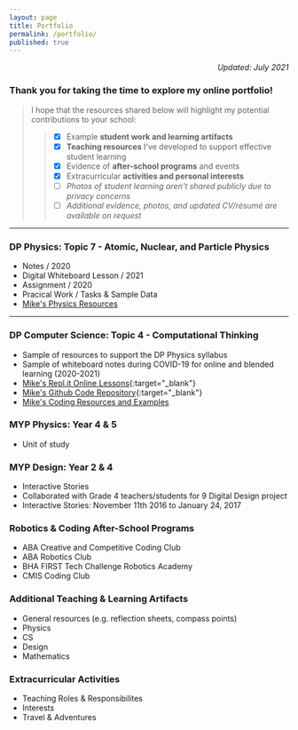 ```yaml
---
layout: page
title: Portfolio
permalink: /portfolio/
published: true
---
```

<p align='right'><i>Updated: July 2021</i></p>

### Thank you for taking the time to explore my online portfolio!
> I hope that the resources shared below will highlight my potential contributions to your school:
>> - [x] Example **student work and learning artifacts**  
>> - [x] **Teaching resources** I've developed to support effective student learning
>> - [x] Evidence of **after-school programs** and events
>> - [x] Extracurricular **activities and personal interests** 
>> - [ ] *Photos of student learning aren't shared publicly due to privacy concerns*  
>> - [ ] *Additional evidence, photos, and updated CV/résumé are available on request*  

---

### DP Physics: Topic 7 - Atomic, Nuclear, and Particle Physics
- Notes / 2020
- Digital Whiteboard Lesson / 2021
- Assignment / 2020
- Pracical Work / Tasks & Sample Data
- [Mike's Physics Resources](https://mvpoirier.github.io/coding/)

---

### DP Computer Science: Topic 4 - Computational Thinking
- Sample of resources to support the DP Physics syllabus
- Sample of whiteboard notes during COVID-19 for online and blended learning (2020-2021)
- [Mike's Repl.it Online Lessons](https://repl.it/@mpoirier){:target="_blank"}
- [Mike's Github Code Repository](https://github.com/mvpoirier){:target="_blank"}
- [Mike's Coding Resources and Examples](https://mvpoirier.github.io/coding/)

### MYP Physics: Year 4 & 5
- Unit of study

### MYP Design: Year 2 & 4
- Interactive Stories
- Collaborated with Grade 4 teachers/students for 9 Digital Design project
- Interactive Stories: November 11th 2016 to January 24, 2017


### Robotics & Coding After-School Programs
- ABA Creative and Competitive Coding Club
- ABA Robotics Club
- BHA FIRST Tech Challenge Robotics Academy
- CMIS Coding Club

### Additional Teaching & Learning Artifacts
- General resources (e.g. reflection sheets, compass points)
- Physics
- CS
- Design
- Mathematics

### Extracurricular Activities
- Teaching Roles & Responsibilites
- Interests
- Travel & Adventures